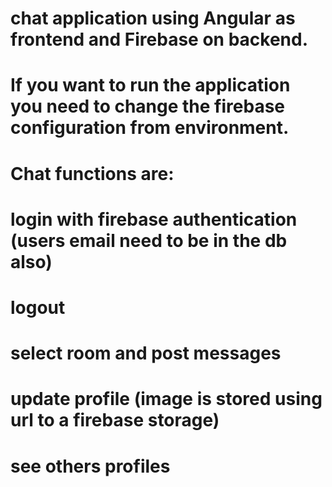 # chat application using Angular as frontend and Firebase on backend.
# If you want to run the application you need to change the firebase configuration from environment.
# Chat functions are: 
# login with firebase authentication (users email need to be in the db also)
# logout 
# select room and post messages
# update profile (image is stored using url to a firebase storage)
# see others profiles